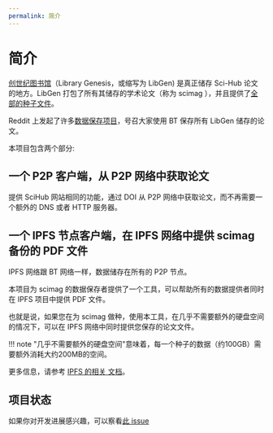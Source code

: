 ```yaml
---
permalink: 简介
---
```


# 简介

[创世纪图书馆](https://zh.wikipedia.org/zh-cn/%E5%88%9B%E4%B8%96%E7%BA%AA%E5%9B%BE%E4%B9%A6%E9%A6%86)（Library Genesis，或缩写为 LibGen) 是真正储存 Sci-Hub 论文的地方。LibGen 打包了所有其储存的学术论文（称为 scimag ），并且提供了[全部的种子文件](https://libgen.rs/scimag/repository_torrent/)。

Reddit 上发起了许多[数据保存项目](https://www.reddit.com/r/DataHoarder/comments/nc27fv/rescue_mission_for_scihub_and_open_science_we_are/)，号召大家使用 BT 保存所有 LibGen 储存的论文。

本项目包含两个部分:

## 一个 P2P 客户端，从 P2P 网络中获取论文

提供 SciHub 网站相同的功能，通过 DOI 从 P2P 网络中获取论文，而不再需要一个额外的 DNS 或者 HTTP 服务器。

## 一个 IPFS 节点客户端，在 IPFS 网络中提供 scimag 备份的 PDF 文件

IPFS 网络跟 BT 网络一样，数据储存在所有的 P2P 节点。

本项目为 scimag 的数据保存者提供了一个工具，可以帮助所有的数据提供者同时在 IPFS 项目中提供 PDF 文件。

也就是说，如果您在为 scimag 做种，使用本工具，在几乎不需要额外的硬盘空间的情况下，可以在 IPFS 网络中同时提供您保存的论文文件。

<!-- prettier-ignore -->
!!! note
    "几乎不需要额外的硬盘空间"意味着，每一个种子的数据（约100GB）需要额外消耗大约200MB的空间。

更多信息，请参考 [IPFS 的相关 文档](./ipfs.md)。

## 项目状态

如果你对开发进展感兴趣，可以察看[此 issue](https://github.com/sci-hub-p2p/sci-hub-p2p/issues/2)
